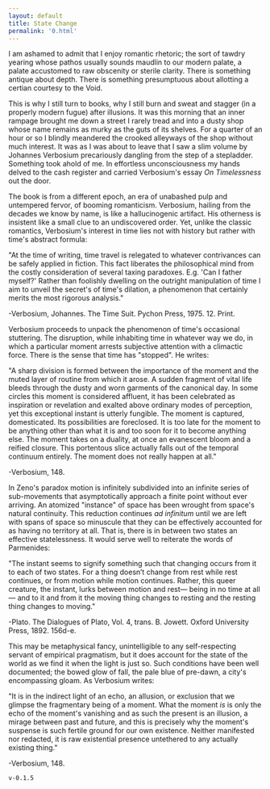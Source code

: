 ```yaml
---
layout: default
title: State Change
permalink: '0.html'
---
```


I am ashamed to admit that I enjoy romantic rhetoric; the sort of tawdry yearing whose pathos usually sounds maudlin to our modern palate, a palate accustomed to raw obscenity or sterile clarity. There is something antique about depth. There is something presumptuous about allotting a certian courtesy to the Void.

This is why I still turn to books, why I still burn and sweat and stagger (in a properly modern fugue) after illusions. It was this morning that an inner rampage brought me down a street I rarely tread and into a dusty shop whose name remains as murky as the guts of its shelves. For a quarter of an hour or so I blindly meandered the crooked alleyways of the shop without much interest. It was as I was about to leave that I saw a slim volume by Johannes Verbosium precariously dangling from the step of a stepladder. Something took ahold of me. In effortless unconsciousness my hands delved to the cash register and carried Verbosium's essay *On Timelessness* out the door.

The book is from a different epoch, an era of unabashed pulp and untempered fervor, of booming romanticism. Verbosium, hailing from the decades we know by name, is like a hallucinogenic artifact. His otherness is insistent like a small clue to an undiscovered order. Yet, unlike the classic romantics, Verbosium's interest in time lies not with history but rather with time's abstract formula:

"At the time of writing, time travel is relegated to whatever contrivances can be safely applied in fiction. This fact liberates the philosophical mind from the costly consideration of several taxing paradoxes. E.g. 'Can I father myself?' Rather than foolishly dwelling on the outright manipulation of time I aim to unveil the secret's of time's dilation, a phenomenon that certainly merits the most rigorous analysis."

-Verbosium, Johannes. The Time Suit. Pychon Press, 1975. 12. Print.

Verbosium proceeds to unpack the phenomenon of time's occasional stuttering. The disruption, while inhabiting time in whatever way we do, in which a particular moment arrests subjective attention with a climactic force. There is the sense that time has "stopped". He writes:

"A sharp division is formed between the importance of the moment and the muted layer of routine from which it arose. A sudden fragment of vital life bleeds through the dusty and worn garments of the canonical day. In some circles this moment is considered affluent, it has been celebrated as inspiration or revelation and exalted above ordinary modes of perception, yet this exceptional instant is utterly fungible. The moment is captured, domesticated. Its possibilities are foreclosed. It is too late for the moment to be anything other than what it is and too soon for it to become anything else. The moment takes on a duality, at once an evanescent bloom and a reified closure. This portentous slice actually falls out of the temporal continuum entirely. The moment does not really happen at all."

-Verbosium, 148.

In Zeno's paradox motion is infinitely subdivided into an infinite series of sub-movements that asymptotically approach a finite point without ever arriving. An atomized "instance" of space has been wrought from space's natural continuity. This reduction continues *ad infinitum* until we are left with spans of space so minuscule that they can be effectively accounted for as having no territory at all. That is, there is in between two states an effective statelessness. It would serve well to reiterate the words of Parmenides:

"The instant seems to signify something such that changing occurs from it to each of two states. For a thing doesn’t change from rest while rest continues, or from motion while motion continues. Rather, this queer creature, the instant, lurks between motion and rest— being in no time at all— and to it and from it the moving thing changes to resting and the resting thing changes to moving."

-Plato. The Dialogues of Plato, Vol. 4, trans. B. Jowett. Oxford University Press, 1892. 156d-e.

This may be metaphysical fancy, unintelligible to any self-respecting servant of empirical pragmatism, but it does account for the state of the world as we find it when the light is just so. Such conditions have been well documented; the bowed glow of fall, the pale blue of pre-dawn, a city's encompassing gloam. As Verbosium writes:

"It is in the indirect light of an echo, an allusion, or exclusion that we glimpse the fragmentary being of a moment. What the moment *is* is only the echo of the moment's vanishing and as such the present is an illusion, a mirage between past and future, and this is precisely why the moment's suspense is such fertile ground for our own existence. Neither manifested nor redacted, it is raw existential presence untethered to any actually existing thing."

-Verbosium, 148.

`v-0.1.5`
